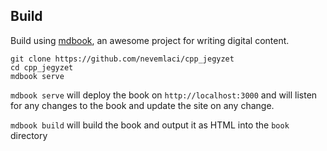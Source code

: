 ## Build

Build using [mdbook](https://github.com/rust-lang/mdBook), an awesome project for writing digital content.

```
git clone https://github.com/nevemlaci/cpp_jegyzet
cd cpp_jegyzet
mdbook serve
```

`mdbook serve` will deploy the book on `http://localhost:3000` and will listen for any changes to the book and update the site on any change.

`mdbook build` will build the book and output it as HTML into the `book` directory